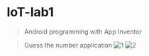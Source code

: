 # IoT-lab1
> Android programming with App Inventor

> Guess the number application
![1](https://i.imgur.com/DEE7MtS.png)
![2](https://i.imgur.com/rVt7fPg.png)
